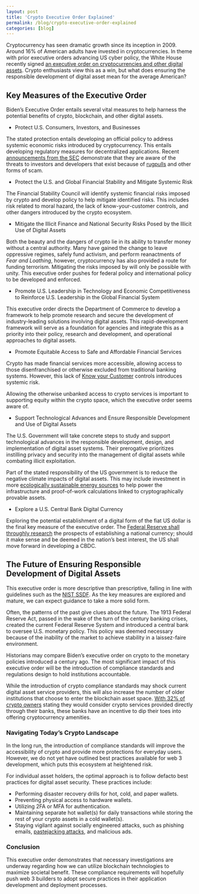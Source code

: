 ```yaml
---
layout: post
title: 'Crypto Executive Order Explained'
permalink: /blog/crypto-executive-order-explained
categories: [blog]
---
```


Cryptocurrency has seen dramatic growth since its inception in 2009. Around 16% of American adults have invested in cryptocurrencies. In theme with prior executive orders advancing US cyber policy, the White House recently signed [an executive order on cryptocurrencies and other digital assets](https://www.whitehouse.gov/briefing-room/statements-releases/2022/03/09/fact-sheet-president-biden-to-sign-executive-order-on-ensuring-responsible-innovation-in-digital-assets/). Crypto enthusiasts view this as a win, but what does ensuring the responsible development of digital asset mean for the average American?


## Key Measures of the Executive Order

Biden’s Executive Order entails several vital measures to help harness the potential benefits of crypto, blockchain, and other digital assets.



* Protect U.S. Consumers, Investors, and Businesses

The stated protection entails developing an official policy to address systemic economic risks introduced by cryptocurrency. This entails developing regulatory measures for decentralized applications. Recent [announcements from the SEC](https://www.sec.gov/news/press-release/2022-78) demonstrate that they are aware of the threats to investors and developers that exist because of [rugpulls](https://www.sec.gov/oiea/investor-alerts-and-bulletins/digital-asset-and-crypto-investment-scams-investor-alert) and other forms of scam.



* Protect the U.S. and Global Financial Stability and Mitigate Systemic Risk

The Financial Stability Council will identify systemic financial risks imposed by crypto and develop policy to help mitigate identified risks. This includes risk related to moral hazard, the lack of know-your-customer controls, and other dangers introduced by the crypto ecosystem.



* Mitigate the Illicit Finance and National Security Risks Posed by the Illicit Use of Digital Assets

Both the beauty and the dangers of crypto lie in its ability to transfer money without a central authority. Many have gained the change to leave oppressive regimes, safely fund activism, and perform reanactments of _Fear and Loathing_, however, cryptocurrency has also provided a route for funding terrorism. Mitigating the risks imposed by will only be possible with unity. This executive order pushes for federal policy and international policy to be developed and enforced.



* Promote U.S. Leadership in Technology and Economic Competitiveness to Reinforce U.S. Leadership in the Global Financial System

This executive order directs the Department of Commerce to develop a framework to help promote research and secure the development of industry-leading solutions involving digital assets. This rapid-development framework will serve as a foundation for agencies and integrate this as a priority into their policy, research and development, and operational approaches to digital assets.



* Promote Equitable Access to Safe and Affordable Financial Services

Crypto has made financial services more accessible, allowing access to those disenfranchised or otherwise excluded from traditional banking systems. However, this lack of [Know your Customer](https://www.swift.com/your-needs/financial-crime-cyber-security/know-your-customer-kyc/meaning-kyc#:~:text=illicit%20criminal%20activities.-,Know%20Your%20Customer%20(KYC)%20standards%20are%20designed%20to%20protect%20financial,of%20funds%20is%20legitimate%3B%20and) controls introduces systemic risk.

Allowing the otherwise unbanked access to crypto services is important to supporting equity within the crypto space, which the executive order seems aware of. 



* Support Technological Advances and Ensure Responsible Development and Use of Digital Assets

The U.S. Government will take concrete steps to study and support technological advances in the responsible development, design, and implementation of digital asset systems. Their prerogative prioritizes instilling privacy and security into the management of digital assets while combating illicit exploitation.

Part of the stated responsibility of the US government is to reduce the negative climate impacts of digital assets. This may include investment in more [ecologically sustainable energy sources](https://www.nytimes.com/2021/10/10/business/dealbook/crypto-climate.html) to help power the infrastructure and proof-of-work calculations linked to cryptographically provable assets.



* Explore a U.S. Central Bank Digital Currency

Exploring the potential establishment of a digital form of the fiat US dollar is the final key measure of the executive order. The [Federal Reserve shall throughly research](https://www.federalreserve.gov/central-bank-digital-currency.htm) the prospects of establishing a national currency; should it make sense and be deemed in the nation’s best interest, the US shall move forward in developing a CBDC.


## The Future of Ensuring Responsible Development of Digital Assets

This executive order is more descriptive than prescriptive, falling in line with guidelines such as the [NIST SSDF](https://cycode.com/blog/nist-ssdf-explained/). As the key measures are explored and mature, we can expect guidance to take a more solid form. 

Often, the patterns of the past give clues about the future. The 1913 Federal Reserve Act, passed in the wake of the turn of the century banking crises, created the current Federal Reserve System and introduced a central bank to oversee U.S. monetary policy. This policy was deemed necessary because of the inability of the market to achieve stability in a laissez-faire environment. 

Historians may compare Biden’s executive order on crypto to the monetary policies introduced a century ago. The most significant impact of this executive order will be the introduction of compliance standards and regulations design to hold institutions accountable. 

While the introduction of crypto compliance standards may shock current digital asset service providers, this will also increase the number of older institutions that choose to enter the blockchain asset space. [With 32% of crypto owners](https://tokenpost.com/American-consumers-want-Bitcoin-BTC-and-crypto-related-services-from-their-banks-8240) stating they would consider crypto services provided directly through their banks, these banks have an incentive to dip their toes into offering cryptocurrency amenities.


### Navigating Today’s Crypto Landscape

In the long run, the introduction of compliance standards will improve the accessibility of crypto and provide more protections for everyday users. However, we do not yet have outlined best practices available for web 3 development, which puts this ecosystem at heightened risk.

For individual asset holders, the optimal approach is to follow defacto best practices for digital asset security. These practices include:



* Performing disaster recovery drills for hot, cold, and paper wallets.
* Preventing physical access to hardware wallets.
* Utilizing 2FA or MFA for authentication.
* Maintaining separate hot wallet(s) for daily transactions while storing the rest of your crypto assets in a cold wallet(s).
* Staying vigilant against socially engineered attacks, such as phishing emails, [pastejacking attacks](https://forkbomb.io/blog/pastejacking-smart-contracts), and malicious ads.


### Conclusion

This executive order demonstrates that necessary investigations are underway regarding how we can utilize blockchain technologies to maximize societal benefit. These compliance requirements will hopefully push web 3 builders to adopt secure practices in their application development and deployment processes.